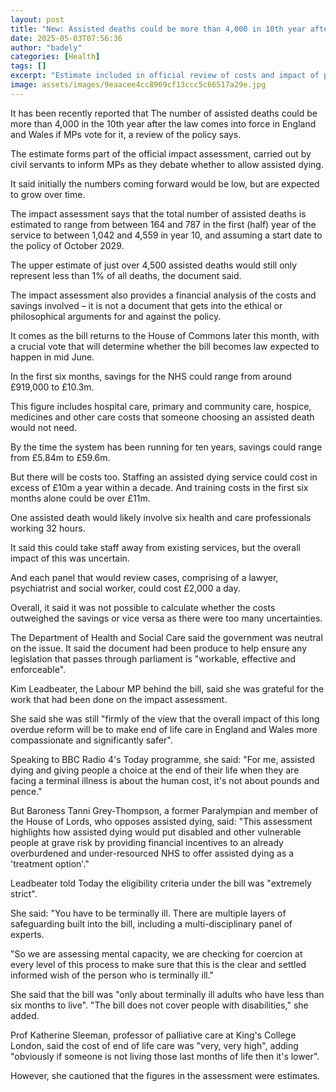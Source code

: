 ```yaml
---
layout: post
title: "New: Assisted deaths could be more than 4,000 in 10th year after law change"
date: 2025-05-03T07:56:36
author: "badely"
categories: [Health]
tags: []
excerpt: "Estimate included in official review of costs and impact of passing assisted dying law in England and Wales."
image: assets/images/9eaacee4cc8969cf13ccc5c66517a29e.jpg
---
```


It has been recently reported that The number of assisted deaths could be more than 4,000 in the 10th year after the law comes into force in England and Wales if MPs vote for it, a review of the policy says.

The estimate forms part of the official impact assessment, carried out by civil servants to inform MPs as they debate whether to allow assisted dying.

It said initially the numbers coming forward would be low, but are expected to grow over time.

The impact assessment says that the total number of assisted deaths is estimated to range from between 164 and 787 in the first (half) year of the service to between 1,042 and 4,559 in year 10, and assuming a start date to the policy of October 2029.

The upper estimate  of just over 4,500 assisted deaths would still only represent less than 1% of all deaths, the document said. 

The impact assessment also provides a financial analysis of the costs and savings involved – it is not a document that gets into the ethical or philosophical arguments for and against the policy.

It comes as the bill returns to the House of Commons later this month, with a crucial vote that will determine whether the bill becomes law expected to happen in mid June.

In the first six months, savings for the NHS could range from around £919,000 to £10.3m.

This figure includes hospital care, primary and community care, hospice, medicines and other care costs that someone choosing an assisted death would not need.

By the time the system has been running for ten years, savings could range from £5.84m to £59.6m.

But there will be costs too. Staffing an assisted dying service could cost in excess of £10m a year within a decade. And training costs in the first six months alone could be over £11m.

One assisted death would likely involve six health and care professionals working 32 hours.

It said this could take staff away from existing services, but the overall impact of this was uncertain.

And each panel that would review cases, comprising of a lawyer, psychiatrist and social worker, could cost £2,000 a day.

Overall, it said it was not possible to calculate whether the costs outweighed the savings or vice versa as there were too many uncertainties.

The Department of Health and Social Care said the government was neutral on the issue. It said the document had been produce to help ensure any legislation that passes through parliament is "workable, effective and enforceable".

Kim Leadbeater, the Labour MP behind the bill, said she was grateful for the work that had been done on the impact assessment.

She said she was still "firmly of the view that the overall impact of this long overdue reform will be to make end of life care in England and Wales more compassionate and significantly safer".

Speaking to BBC Radio 4's Today programme, she said: "For me, assisted dying and giving people a choice at the end of their life when they are facing a terminal illness is about the human cost, it's not about pounds and pence."

But Baroness Tanni Grey-Thompson, a former Paralympian and member of the House of Lords, who opposes assisted dying, said: "This assessment highlights how assisted dying would put disabled and other vulnerable people at grave risk by providing financial incentives to an already overburdened and under-resourced NHS to offer assisted dying as a 'treatment option'."

Leadbeater told Today the eligibility criteria under the bill was "extremely strict".

She said: "You have to be terminally ill. There are multiple layers of safeguarding built into the bill, including a multi-disciplinary panel of experts. 

"So we are assessing mental capacity, we are checking for coercion at every level of this process to make sure that this is the clear and settled informed wish of the person who is terminally ill."

She said that the bill was "only about terminally ill adults who have less than six months to live". "The bill does not cover people with disabilities," she added. 

Prof Katherine Sleeman, professor of palliative care at King's College London, said the cost of end of life care was "very, very high", adding "obviously if someone is not living those last months of life then it's lower". 

However, she cautioned that the figures in the assessment were estimates.

